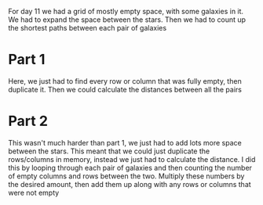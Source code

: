 For day 11 we had a grid of mostly empty space, with some galaxies in it. We had to expand the space between the stars. Then we had to count up the shortest paths between each pair of galaxies

# Part 1
Here, we just had to find every row or column that was fully empty, then duplicate it. Then we could calculate the distances between all the pairs

# Part 2
This wasn't much harder than part 1, we just had to add lots more space between the stars. This meant that we could just duplicate the rows/columns in memory, instead we just had to calculate the distance. I did this by looping through each pair of galaxies and then counting the number of empty columns and rows between the two. Multiply these numbers by the desired amount, then add them up along with any rows or columns that were not empty

